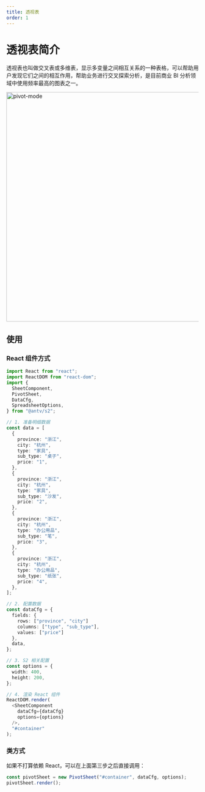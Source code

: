 ```yaml
---
title: 透视表
order: 1
---
```

# 透视表简介

透视表也叫做交叉表或多维表，显示多变量之间相互关系的一种表格，可以帮助用户发现它们之间的相互作用，帮助业务进行交叉探索分析，是目前商业 BI 分析领域中使用频率最高的图表之一。

<img alt="pivot-mode" src="https://gw.alipayobjects.com/mdn/rms_56cbb2/afts/img/A*GENBSLUuslcAAAAAAAAAAAAAARQnAQ" width="600">

## 使用

### React 组件方式

```typescript
import React from "react";
import ReactDOM from "react-dom";
import {
  SheetComponent,
  PivotSheet,
  DataCfg,
  SpreadsheetOptions,
} from "@antv/s2";

// 1. 准备明细数据
const data = [
  {
    province: "浙江",
    city: "杭州",
    type: "家具",
    sub_type: "桌子",
    price: "1",
  },
  {
    province: "浙江",
    city: "杭州",
    type: "家具",
    sub_type: "沙发",
    price: "2",
  },
  {
    province: "浙江",
    city: "杭州",
    type: "办公用品",
    sub_type: "笔",
    price: "3",
  },
  {
    province: "浙江",
    city: "杭州",
    type: "办公用品",
    sub_type: "纸张",
    price: "4",
  },
];

// 2. 配置数据
const dataCfg = {
  fields: {
    rows: ["province", "city"]
    columns: ["type", "sub_type"], 
    values: ["price"]
  },
  data,
};

// 3. S2 相关配置
const options = {
  width: 400,
  height: 200,
};

// 4. 渲染 React 组件
ReactDOM.render(
  <SheetComponent
    dataCfg={dataCfg}
    options={options}
  />,
  "#container"
);

```

### 类方式

如果不打算依赖 React，可以在上面第三步之后直接调用：

```typescript
const pivotSheet = new PivotSheet("#container", dataCfg, options);
pivotSheet.render();
```
